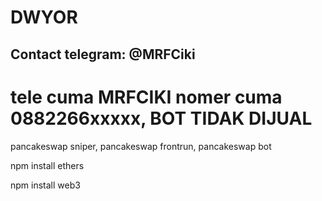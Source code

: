 # DWYOR

## Contact telegram: @MRFCiki

# tele cuma MRFCIKI nomer cuma 0882266xxxxx, BOT TIDAK DIJUAL



pancakeswap sniper, pancakeswap frontrun, pancakeswap bot



npm install ethers

npm install web3
	
